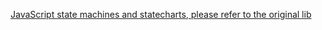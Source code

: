 <p align="center">
  <a href="https://xstate.js.org">
  <span>JavaScript state machines and statecharts, please refer to the original lib</span>
  <br />
  <br />
  </a>
</p>
